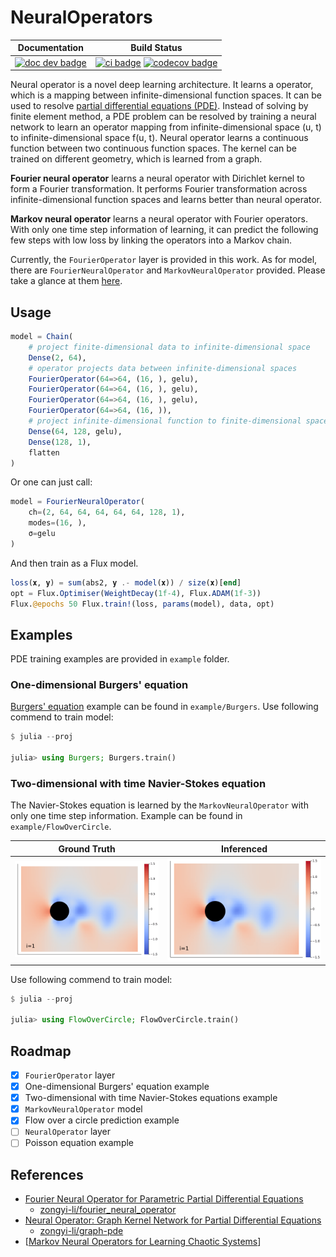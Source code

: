 # NeuralOperators

| **Documentation** | **Build Status** |
|:-----------------:|:----------------:|
| [![doc dev badge]][doc dev link] | [![ci badge]][ci link] [![codecov badge]][codecov link] |

[doc dev badge]: https://img.shields.io/badge/docs-dev-blue.svg
[doc dev link]: https://foldfelis.github.io/NeuralOperators.jl//dev

[ci badge]: https://github.com/foldfelis/NeuralOperators.jl/actions/workflows/CI.yml/badge.svg
[ci link]: https://github.com/foldfelis/NeuralOperators.jl/actions/workflows/CI.yml
[codecov badge]: https://codecov.io/gh/foldfelis/NeuralOperators.jl/branch/master/graph/badge.svg?token=JQH3MP1Y9R
[codecov link]: https://codecov.io/gh/foldfelis/NeuralOperators.jl

Neural operator is a novel deep learning architecture.
It learns a operator, which is a mapping between infinite-dimensional function spaces.
It can be used to resolve [partial differential equations (PDE)](https://en.wikipedia.org/wiki/Partial_differential_equation).
Instead of solving by finite element method, a PDE problem can be resolved by training a neural network to learn an operator mapping
from infinite-dimensional space (u, t) to infinite-dimensional space f(u, t).
Neural operator learns a continuous function between two continuous function spaces.
The kernel can be trained on different geometry, which is learned from a graph.

**Fourier neural operator** learns a neural operator with Dirichlet kernel to form a Fourier transformation.
It performs Fourier transformation across infinite-dimensional function spaces and learns better than neural operator.

**Markov neural operator** learns a neural operator with Fourier operators.
With only one time step information of learning, it can predict the following few steps with low loss
by linking the operators into a Markov chain.

Currently, the `FourierOperator` layer is provided in this work.
As for model, there are `FourierNeuralOperator` and `MarkovNeuralOperator` provided. Please take a glance at them [here](src/model.jl).

## Usage

```julia
model = Chain(
    # project finite-dimensional data to infinite-dimensional space
    Dense(2, 64),
    # operator projects data between infinite-dimensional spaces
    FourierOperator(64=>64, (16, ), gelu),
    FourierOperator(64=>64, (16, ), gelu),
    FourierOperator(64=>64, (16, ), gelu),
    FourierOperator(64=>64, (16, )),
    # project infinite-dimensional function to finite-dimensional space
    Dense(64, 128, gelu),
    Dense(128, 1),
    flatten
)
```

Or one can just call:

```julia
model = FourierNeuralOperator(
    ch=(2, 64, 64, 64, 64, 64, 128, 1),
    modes=(16, ),
    σ=gelu
)
```

And then train as a Flux model.

```julia
loss(𝐱, 𝐲) = sum(abs2, 𝐲 .- model(𝐱)) / size(𝐱)[end]
opt = Flux.Optimiser(WeightDecay(1f-4), Flux.ADAM(1f-3))
Flux.@epochs 50 Flux.train!(loss, params(model), data, opt)
```

## Examples

PDE training examples are provided in `example` folder.

### One-dimensional Burgers' equation

[Burgers' equation](https://en.wikipedia.org/wiki/Burgers%27_equation) example can be found in `example/Burgers`.
Use following commend to train model:

```julia
$ julia --proj

julia> using Burgers; Burgers.train()
```

### Two-dimensional with time Navier-Stokes equation

The Navier-Stokes equation is learned by the `MarkovNeuralOperator` with only one time step information. Example can be found in `example/FlowOverCircle`.

| **Ground Truth** | **Inferenced** |
|:----------------:|:--------------:|
| ![](example/FlowOverCircle/gallery/ans.gif) | ![](example/FlowOverCircle/gallery/inferenced.gif) |

Use following commend to train model:

```julia
$ julia --proj

julia> using FlowOverCircle; FlowOverCircle.train()
```

## Roadmap

- [x] `FourierOperator` layer
- [x] One-dimensional Burgers' equation example
- [x] Two-dimensional with time Navier-Stokes equations example
- [x] `MarkovNeuralOperator` model
- [x] Flow over a circle prediction example
- [ ] `NeuralOperator` layer
- [ ] Poisson equation example

## References

- [Fourier Neural Operator for Parametric Partial Differential Equations](https://arxiv.org/abs/2010.08895)
  - [zongyi-li/fourier_neural_operator](https://github.com/zongyi-li/fourier_neural_operator)
- [Neural Operator: Graph Kernel Network for Partial Differential Equations](https://arxiv.org/abs/2003.03485)
  - [zongyi-li/graph-pde](https://github.com/zongyi-li/graph-pde)
- [[Markov Neural Operators for Learning Chaotic Systems](https://arxiv.org/abs/2106.06898)]
